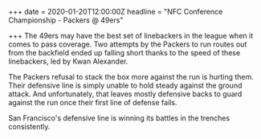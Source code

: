+++
date = 2020-01-20T12:00:00Z
headline = "NFC Conference Championship - Packers @ 49ers"

+++
The 49ers may have the best set of linebackers in the league when it comes to pass coverage. Two attempts by the Packers to run routes out from the backfield ended up falling short thanks to the speed of these linebackers, led by Kwan Alexander.

The Packers refusal to stack the box more against the run is hurting them. Their defensive line is simply unable to hold steady against the ground attack. And unfortunately, that leaves mostly defensive backs to guard against the run once their first line of defense fails.

San Francisco's defensive line is winning its battles in the trenches consistently. 
